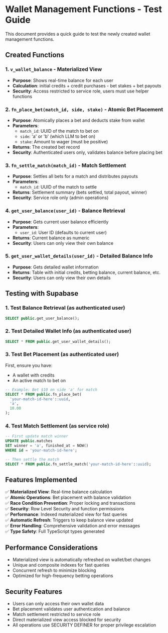 # Wallet Management Functions - Test Guide

This document provides a quick guide to test the newly created wallet management functions.

## Created Functions

### 1. `v_wallet_balance` - Materialized View
- **Purpose**: Shows real-time balance for each user
- **Calculation**: initial credits + credit purchases - bet stakes + bet payouts
- **Security**: Access restricted to service role, users must use helper functions

### 2. `fn_place_bet(match_id, side, stake)` - Atomic Bet Placement
- **Purpose**: Atomically places a bet and deducts stake from wallet
- **Parameters**:
  - `match_id`: UUID of the match to bet on
  - `side`: 'a' or 'b' (which LLM to bet on)
  - `stake`: Amount to wager (must be positive)
- **Returns**: The created bet record
- **Security**: Authenticated users only, validates balance before placing bet

### 3. `fn_settle_match(match_id)` - Match Settlement
- **Purpose**: Settles all bets for a match and distributes payouts
- **Parameters**:
  - `match_id`: UUID of the match to settle
- **Returns**: Settlement summary (bets settled, total payout, winner)
- **Security**: Service role only (admin operations)

### 4. `get_user_balance(user_id)` - Balance Retrieval
- **Purpose**: Gets current user balance efficiently
- **Parameters**:
  - `user_id`: User ID (defaults to current user)
- **Returns**: Current balance as numeric
- **Security**: Users can only view their own balance

### 5. `get_user_wallet_details(user_id)` - Detailed Balance Info
- **Purpose**: Gets detailed wallet information
- **Returns**: Table with initial credits, betting balance, current balance, etc.
- **Security**: Users can only view their own details

## Testing with Supabase

### 1. Test Balance Retrieval (as authenticated user)
```sql
SELECT public.get_user_balance();
```

### 2. Test Detailed Wallet Info (as authenticated user)
```sql
SELECT * FROM public.get_user_wallet_details();
```

### 3. Test Bet Placement (as authenticated user)
First, ensure you have:
- A wallet with credits
- An active match to bet on

```sql
-- Example: Bet $10 on side 'a' for match
SELECT * FROM public.fn_place_bet(
  'your-match-id-here'::uuid,
  'a',
  10.00
);
```

### 4. Test Match Settlement (as service role)
```sql
-- First update match winner
UPDATE public.matches 
SET winner = 'a', finished_at = NOW() 
WHERE id = 'your-match-id-here';

-- Then settle the match
SELECT * FROM public.fn_settle_match('your-match-id-here'::uuid);
```

## Features Implemented

✅ **Materialized View**: Real-time balance calculation  
✅ **Atomic Operations**: Bet placement with balance validation  
✅ **Race Condition Prevention**: Proper locking and transactions  
✅ **Security**: Row Level Security and function permissions  
✅ **Performance**: Indexed materialized view for fast queries  
✅ **Automatic Refresh**: Triggers to keep balance view updated  
✅ **Error Handling**: Comprehensive validation and error messages  
✅ **Type Safety**: Full TypeScript types generated  

## Performance Considerations

- Materialized view is automatically refreshed on wallet/bet changes
- Unique and composite indexes for fast queries
- Concurrent refresh to minimize blocking
- Optimized for high-frequency betting operations

## Security Features

- Users can only access their own wallet data
- Bet placement validates user authentication and balance
- Match settlement restricted to service role
- Direct materialized view access blocked for security
- All operations use SECURITY DEFINER for proper privilege escalation